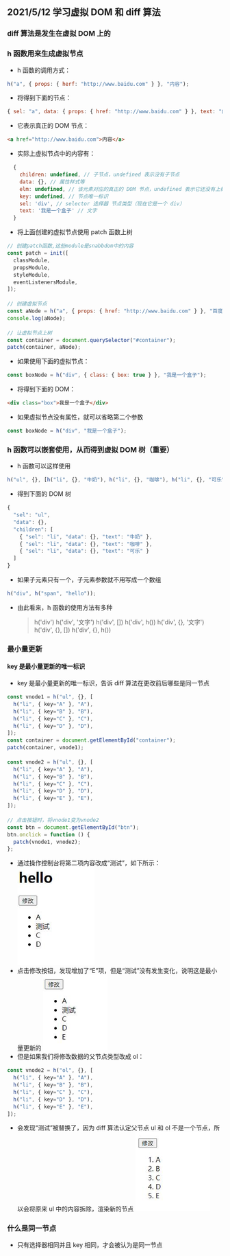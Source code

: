 ## 2021/5/12 学习虚拟 DOM 和 diff 算法

### diff 算法是发生在虚拟 DOM 上的

### h 函数用来生成虚拟节点

- h 函数的调用方式：

```js
h("a", { props: { herf: "http://www.baidu.com" } }, "内容");
```

- 将得到下面的节点：

```js
{ sel: "a", data: { props: { href: "http://www.baidu.com" } }, text: "内容" };
```

- 它表示真正的 DOM 节点：

```html
<a href="http://www.baidu.com">内容</a>
```

- 实际上虚拟节点中的内容有：

```js
  {
    children: undefined, // 子节点，undefined 表示没有子节点
    data: {}, // 属性样式等
    elm: undefined, // 该元素对应的真正的 DOM 节点，undefined 表示它还没有上树
    key: undefined, // 节点唯一标识
    sel: 'div', // selector 选择器 节点类型（现在它是一个 div）
    text: '我是一个盒子' // 文字
  }
```

- 将上面创建的虚拟节点使用 patch 函数上树

```js
// 创建patch函数,这些module是snabbdom中的内容
const patch = init([
  classModule,
  propsModule,
  styleModule,
  eventListenersModule,
]);

// 创建虚拟节点
const aNode = h("a", { props: { href: "http://www.baidu.com" } }, "百度");
console.log(aNode);

// 让虚拟节点上树
const container = document.querySelector("#container");
patch(container, aNode);
```

- 如果使用下面的虚拟节点：

```js
const boxNode = h("div", { class: { box: true } }, "我是一个盒子");
```

- 将得到下面的 DOM：

```html
<div class="box">我是一个盒子</div>
```

- 如果虚拟节点没有属性，就可以省略第二个参数

```js
const boxNode = h("div", "我是一个盒子");
```

### h 函数可以嵌套使用，从而得到虚拟 DOM 树（重要）

- h 函数可以这样使用

```js
h("ul", {}, [h("li", {}, "牛奶"), h("li", {}, "咖啡"), h("li", {}, "可乐")]);
```

- 得到下面的 DOM 树

```js
{
  "sel": "ul",
  "data": {},
  "children": [
    { "sel": "li", "data": {}, "text": "牛奶" },
    { "sel": "li", "data": {}, "text": "咖啡" },
    { "sel": "li", "data": {}, "text": "可乐" }
  ]
}
```

- 如果子元素只有一个，子元素参数就不用写成一个数组

```js
h("div", h("span", "hello"));
```

- 由此看来，h 函数的使用方法有多种
  > h('div')
  > h('div', '文字')
  > h('div', [])
  > h('div', h())
  > h('div', {}, '文字')
  > h('div', {}, [])
  > h('div', {}, h())

### 最小量更新

#### key 是最小量更新的唯一标识

- key 是最小量更新的唯一标识，告诉 diff 算法在更改前后哪些是同一节点

```js
const vnode1 = h("ul", {}, [
  h("li", { key="A" }, "A"),
  h("li", { key="B" }, "B"),
  h("li", { key="C" }, "C"),
  h("li", { key="D" }, "D"),
]);
const container = document.getElementById("container");
patch(container, vnode1);

const vnode2 = h("ul", {}, [
  h("li", { key="A" }, "A"),
  h("li", { key="B" }, "B"),
  h("li", { key="C" }, "C"),
  h("li", { key="D" }, "D"),
  h("li", { key="E" }, "E"),
]);

// 点击按钮时，将vnode1变为vnode2
const btn = document.getElementById("btn");
btn.onclick = function () {
  patch(vnode1, vnode2);
};
```

- 通过操作控制台将第二项内容改成“测试”，如下所示：
  <img src="./images/01.jpg"></img>
- 点击修改按钮，发现增加了“E”项，但是“测试”没有发生变化，说明这是最小量更新的
  <img src="./images/02.jpg"></img>
- 但是如果我们将修改数据的父节点类型改成 ol：

```js
const vnode2 = h("ol", {}, [
  h("li", { key="A" }, "A"),
  h("li", { key="B" }, "B"),
  h("li", { key="C" }, "C"),
  h("li", { key="D" }, "D"),
  h("li", { key="E" }, "E"),
]);
```

- 会发现“测试”被替换了，因为 diff 算法认定父节点 ul 和 ol 不是一个节点，所以会将原来 ul 中的内容拆除，渲染新的节点
  <img src="./images/03.jpg"></img>

### 什么是同一节点

- 只有选择器相同并且 key 相同，才会被认为是同一节点
